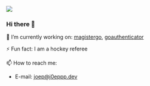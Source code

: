 ![](https://komarev.com/ghpvc/?username=J0eppp)
### Hi there 👋

🔭 I’m currently working on: [magistergo](https://github.com/J0eppp/magistergo), [goauthenticator](https://github.com/J0eppp/goauthenticator)

⚡ Fun fact: I am a hockey referee

📫 How to reach me: 
- E-mail: [joep@j0eppp.dev](mailto:joep@j0eppp.dev)

<!--
**J0eppp/J0eppp** is a ✨ _special_ ✨ repository because its `README.md` (this file) appears on your GitHub profile.

Here are some ideas to get you started:

- 🔭 I’m currently working on ...
- 🌱 I’m currently learning ...
- 👯 I’m looking to collaborate on ...
- 🤔 I’m looking for help with ...
- 💬 Ask me about ...
- 📫 How to reach me: ...
- 😄 Pronouns: ...
- ⚡ Fun fact: ...
-->
